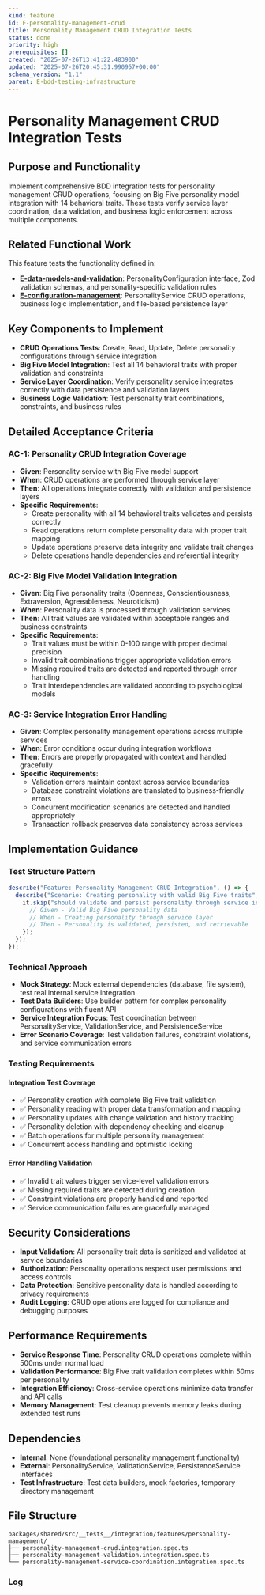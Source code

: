 ```yaml
---
kind: feature
id: F-personality-management-crud
title: Personality Management CRUD Integration Tests
status: done
priority: high
prerequisites: []
created: "2025-07-26T13:41:22.483900"
updated: "2025-07-26T20:45:31.990957+00:00"
schema_version: "1.1"
parent: E-bdd-testing-infrastructure
---
```


# Personality Management CRUD Integration Tests

## Purpose and Functionality

Implement comprehensive BDD integration tests for personality management CRUD operations, focusing on Big Five personality model integration with 14 behavioral traits. These tests verify service layer coordination, data validation, and business logic enforcement across multiple components.

## Related Functional Work

This feature tests the functionality defined in:

- **[E-data-models-and-validation](../../../E-data-models-and-validation/epic.md)**: PersonalityConfiguration interface, Zod validation schemas, and personality-specific validation rules
- **[E-configuration-management](../../../E-configuration-management/epic.md)**: PersonalityService CRUD operations, business logic implementation, and file-based persistence layer

## Key Components to Implement

- **CRUD Operations Tests**: Create, Read, Update, Delete personality configurations through service integration
- **Big Five Model Integration**: Test all 14 behavioral traits with proper validation and constraints
- **Service Layer Coordination**: Verify personality service integrates correctly with data persistence and validation layers
- **Business Logic Validation**: Test personality trait combinations, constraints, and business rules

## Detailed Acceptance Criteria

### AC-1: Personality CRUD Integration Coverage

- **Given**: Personality service with Big Five model support
- **When**: CRUD operations are performed through service layer
- **Then**: All operations integrate correctly with validation and persistence layers
- **Specific Requirements**:
  - Create personality with all 14 behavioral traits validates and persists correctly
  - Read operations return complete personality data with proper trait mapping
  - Update operations preserve data integrity and validate trait changes
  - Delete operations handle dependencies and referential integrity

### AC-2: Big Five Model Validation Integration

- **Given**: Big Five personality traits (Openness, Conscientiousness, Extraversion, Agreeableness, Neuroticism)
- **When**: Personality data is processed through validation services
- **Then**: All trait values are validated within acceptable ranges and business constraints
- **Specific Requirements**:
  - Trait values must be within 0-100 range with proper decimal precision
  - Invalid trait combinations trigger appropriate validation errors
  - Missing required traits are detected and reported through error handling
  - Trait interdependencies are validated according to psychological models

### AC-3: Service Integration Error Handling

- **Given**: Complex personality management operations across multiple services
- **When**: Error conditions occur during integration workflows
- **Then**: Errors are properly propagated with context and handled gracefully
- **Specific Requirements**:
  - Validation errors maintain context across service boundaries
  - Database constraint violations are translated to business-friendly errors
  - Concurrent modification scenarios are detected and handled appropriately
  - Transaction rollback preserves data consistency across services

## Implementation Guidance

### Test Structure Pattern

```typescript
describe("Feature: Personality Management CRUD Integration", () => {
  describe("Scenario: Creating personality with valid Big Five traits", () => {
    it.skip("should validate and persist personality through service integration", async () => {
      // Given - Valid Big Five personality data
      // When - Creating personality through service layer
      // Then - Personality is validated, persisted, and retrievable
    });
  });
});
```

### Technical Approach

- **Mock Strategy**: Mock external dependencies (database, file system), test real internal service integration
- **Test Data Builders**: Use builder pattern for complex personality configurations with fluent API
- **Service Integration Focus**: Test coordination between PersonalityService, ValidationService, and PersistenceService
- **Error Scenario Coverage**: Test validation failures, constraint violations, and service communication errors

### Testing Requirements

#### Integration Test Coverage

- ✅ Personality creation with complete Big Five trait validation
- ✅ Personality reading with proper data transformation and mapping
- ✅ Personality updates with change validation and history tracking
- ✅ Personality deletion with dependency checking and cleanup
- ✅ Batch operations for multiple personality management
- ✅ Concurrent access handling and optimistic locking

#### Error Handling Validation

- ✅ Invalid trait values trigger service-level validation errors
- ✅ Missing required traits are detected during creation
- ✅ Constraint violations are properly handled and reported
- ✅ Service communication failures are gracefully managed

## Security Considerations

- **Input Validation**: All personality trait data is sanitized and validated at service boundaries
- **Authorization**: Personality operations respect user permissions and access controls
- **Data Protection**: Sensitive personality data is handled according to privacy requirements
- **Audit Logging**: CRUD operations are logged for compliance and debugging purposes

## Performance Requirements

- **Service Response Time**: Personality CRUD operations complete within 500ms under normal load
- **Validation Performance**: Big Five trait validation completes within 50ms per personality
- **Integration Efficiency**: Cross-service operations minimize data transfer and API calls
- **Memory Management**: Test cleanup prevents memory leaks during extended test runs

## Dependencies

- **Internal**: None (foundational personality management functionality)
- **External**: PersonalityService, ValidationService, PersistenceService interfaces
- **Test Infrastructure**: Test data builders, mock factories, temporary directory management

## File Structure

```
packages/shared/src/__tests__/integration/features/personality-management/
├── personality-management-crud.integration.spec.ts
├── personality-management-validation.integration.spec.ts
└── personality-management-service-coordination.integration.spec.ts
```

### Log
